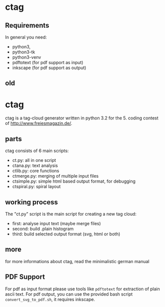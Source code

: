 ctag
====

Requirements
------------

In general you need:

* python3,
* python3-tk
* python3-venv
* pdftotext (for pdf support as input)
* inkscape (for pdf support as output)


old
-----------------------

ctag
====
ctag is a tag-cloud generator written in python 3.2 for the 5. coding contest of http://www.freiesmagazin.de/.

parts
-----
ctag consists of 6 main scripts:

* ct.py: all in one script
* ctana.py: text analysis
* ctlib.py: core functions
* ctmerge.py: merging of multiple input files
* ctsimple.py: simple html based output format, for debugging
* ctspiral.py: spiral layout

working process
---------------
The "ct.py" script is the main script for creating a new tag cloud:

* first: analyse input text (maybe merge files)
* second: build .plain histogram
* third: build selected output format (svg, html or both)

more
----
for more informations about ctag, read the minimalistic german manual

PDF Support
-----------
For pdf as input format please use tools like `pdftotext` for extraction of plain ascii text.
For pdf output, you can use the provided bash script `convert_svg_to_pdf.sh`, it requires inkscape.

